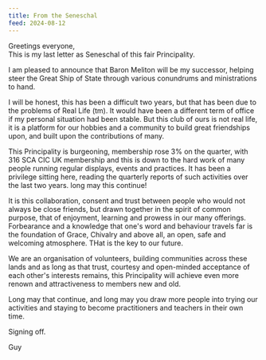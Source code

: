 ```yaml
---
title: From the Seneschal
feed: 2024-08-12
---
```


Greetings everyone,  
This is my last letter as Seneschal of this fair Principality. 

I am pleased to announce that Baron Meliton will be my successor, helping steer the Great Ship of State through various conundrums and ministrations to hand. 

I will be honest, this has been a difficult two years, but that has been due to the problems of Real Life (tm). It would have been a different term of office if my personal situation had been stable. But this club of ours is not real life, it is a platform for our hobbies and a community to build great friendships upon, and built upon the contributions of many. 

This Principality is burgeoning, membership rose 3% on the quarter, with 316 SCA CIC UK membership and this is down to the hard work of many people running regular displays, events and practices. It has been a privilege sitting here, reading the quarterly reports of such activities over the last two years. long may this continue!

It is this collaboration, consent and trust between people who would not always be close friends, but drawn together in the spirit of common purpose, that of enjoyment, learning and prowess in our many offerings. Forbearance and a knowledge that one's word and behaviour travels far is the foundation of Grace, Chivalry and above all, an open, safe and welcoming atmosphere. THat is the key to our future.

We are an organisation of volunteers, building communities across these lands and as long as that trust, courtesy and open-minded acceptance of each other's interests remains, this Principality will achieve even more renown and attractiveness to members new and old. 

Long may that continue, and long may you draw more people into trying our activities and staying to become practitioners and teachers in their own time.

Signing off.

Guy